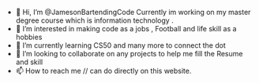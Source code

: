 - 👋 Hi, I’m @JamesonBartendingCode Currently im working on my master degree course which is information technology .
- 👀 I’m interested in making code as a jobs , Football and life skill as a hobbies 
- 🌱 I’m currently learning CS50 and many more to connect the dot
- 💞️ I’m looking to collaborate on any projects to help me fill the Resume and skill
- 📫 How to reach me // can do directly on this website.

<!---
JamesonBartendingCode/JamesonBartendingCode is a ✨ special ✨ repository because its `README.md` (this file) appears on your GitHub profile.
You can click the Preview link to take a look at your changes.
--->
